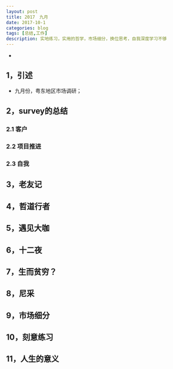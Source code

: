 ```yaml
---
layout: post
title: 2017　九月 
date: 2017-10-1
categories: blog
tags: [总结,工作]
description: 实地练习，实用的哲学，市场细分，换位思考，自我深度学习不够
---
```


* 



## 1，引述

* 九月份，粤东地区市场调研；


## 2，survey的总结

### 2.1 客户

### 2.2 项目推进

### 2.3 自我


## 3，老友记

## 4，哲道行者

## 5，遇见大咖

## 6，十二夜

## 7，生而贫穷？

## 8，尼采

## 9，市场细分

## 10，刻意练习

## 11，人生的意义






